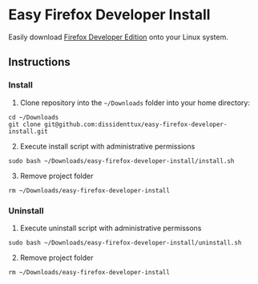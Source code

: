 # Easy Firefox Developer Install
Easily download [Firefox Developer Edition](https://www.mozilla.org/en-US/firefox/developer/) onto your Linux system.

## Instructions
### Install
1. Clone repository into the `~/Downloads` folder into your home directory:
```
cd ~/Downloads
git clone git@github.com:dissidenttux/easy-firefox-developer-install.git
```
2. Execute install script with administrative permissions
```
sudo bash ~/Downloads/easy-firefox-developer-install/install.sh
```
3. Remove project folder
```
rm ~/Downloads/easy-firefox-developer-install
```

### Uninstall
1. Execute uninstall script with administrative permissons
```
sudo bash ~/Downloads/easy-firefox-developer-install/uninstall.sh
```
2. Remove project folder
``` 
rm ~/Downloads/easy-firefox-developer-install           
```
